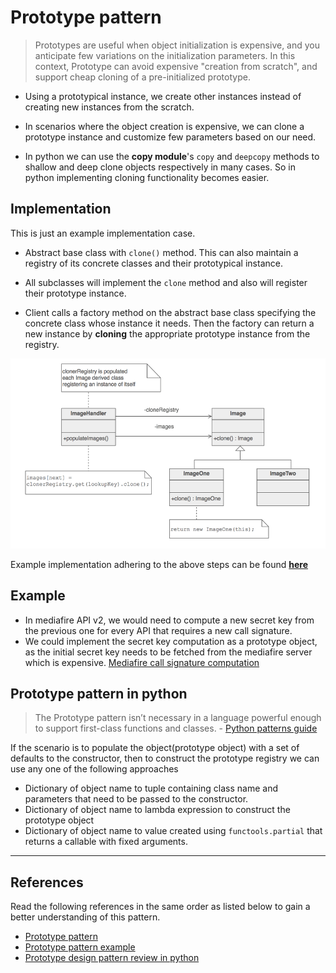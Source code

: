 # Prototype pattern

> Prototypes are useful when object initialization is expensive, and you anticipate few variations on the initialization parameters. In this context, Prototype can avoid expensive "creation from scratch", and support cheap cloning of a pre-initialized prototype.

- Using a prototypical instance, we create other instances instead of creating new instances from the scratch.

- In scenarios where the object creation is expensive, we can clone a prototype instance and customize few parameters based on our need.

- In python we can use the **copy module**'s `copy` and `deepcopy` methods to shallow and deep clone objects respectively in many cases. So in python implementing cloning functionality becomes easier.

## Implementation

This is just an example implementation case.

- Abstract base class with `clone()` method. This can also maintain a registry of its concrete classes and their prototypical instance.

- All subclasses will implement the `clone` method and also will register their prototype instance.

- Client calls a factory method on the abstract base class specifying the concrete class whose instance it needs. Then the factory can return a new instance by **cloning** the appropriate prototype instance from the registry.

![prototype design pattern](./prototype.png)

Example implementation adhering to the above steps can be found [**here**](https://github.com/faif/python-patterns/blob/master/patterns/creational/prototype.py)

## Example

- In mediafire API v2, we would need to compute a new secret key from the previous one for every API that requires a new call signature.
- We could implement the secret key computation as a prototype object, as the initial secret key needs to be fetched from the mediafire server which is expensive. [Mediafire call signature computation](https://www.mediafire.com/developers/core_api/1.5/getting_started/#call_signature)

## Prototype pattern in python

> The Prototype pattern isn’t necessary in a language powerful enough to support first-class functions and classes. - [Python patterns guide](https://python-patterns.guide/gang-of-four/prototype/)

If the scenario is to populate the object(prototype object) with a set of defaults to the constructor, then to construct the prototype registry we can use any one of the following approaches

- Dictionary of object name to tuple containing class name and parameters that need to be passed to the constructor.
- Dictionary of object name to lambda expression to construct the prototype object
- Dictionary of object name to value created using `functools.partial` that returns a callable with fixed arguments.

---

## References

Read the following references in the same order as listed below to gain a better understanding of this pattern.

- [Prototype pattern](https://sourcemaking.com/design_patterns/prototype)
- [Prototype pattern example](https://github.com/faif/python-patterns/blob/master/patterns/creational/prototype.py)
- [Prototype design pattern review in python](https://python-patterns.guide/gang-of-four/prototype/)

